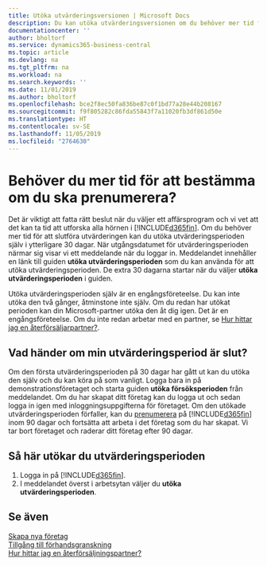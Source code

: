 ```yaml
---
title: Utöka utvärderingsversionen | Microsoft Docs
description: Du kan utöka utvärderingsversionen om du behöver mer tid för att bestämma om du vill prenumerera.
documentationcenter: ''
author: bholtorf
ms.service: dynamics365-business-central
ms.topic: article
ms.devlang: na
ms.tgt_pltfrm: na
ms.workload: na
ms.search.keywords: ''
ms.date: 11/01/2019
ms.author: bholtorf
ms.openlocfilehash: bce2f8ec50fa836be87c0f1bd77a28e44b208167
ms.sourcegitcommit: f9f805282c86fda55843f7a11020fb3df861d50e
ms.translationtype: HT
ms.contentlocale: sv-SE
ms.lasthandoff: 11/05/2019
ms.locfileid: "2764630"
---
```

# <a name="need-more-time-to-decide-whether-to-subscribe"></a>Behöver du mer tid för att bestämma om du ska prenumerera?
Det är viktigt att fatta rätt beslut när du väljer ett affärsprogram och vi vet att det kan ta tid att utforska alla hörnen i [!INCLUDE[d365fin](includes/d365fin_md.md)]. Om du behöver mer tid för att slutföra utvärderingen kan du utöka utvärderingsperioden själv i ytterligare 30 dagar. När utgångsdatumet för utvärderingsperioden närmar sig visar vi ett meddelande när du loggar in. Meddelandet innehåller en länk till guiden **utöka utvärderingsperioden** som du kan använda för att utöka utvärderingsperioden. De extra 30 dagarna startar när du väljer **utöka utvärderingsperioden** i guiden.

Utöka utvärderingsperioden själv är en engångsföreteelse. Du kan inte utöka den två gånger, åtminstone inte själv. Om du redan har utökat perioden kan din Microsoft-partner utöka den åt dig igen. Det är en engångsföreteelse. Om du inte redan arbetar med en partner, se [Hur hittar jag en återförsäljarpartner?](across-faq.md#findpartner).

## <a name="what-happens-if-my-trial-period-is-expired"></a>Vad händer om min utvärderingsperiod är slut?
Om den första utvärderingsperioden på 30 dagar har gått ut kan du utöka den själv och du kan köra på som vanligt. Logga bara in på demonstrationsföretaget och starta guiden **utöka försöksperioden** från meddelandet. Om du har skapat ditt företag kan du logga ut och sedan logga in igen med inloggningsuppgifterna för företaget. Om den utökade utvärderingsperioden förfaller, kan du [prenumerera](https://go.microsoft.com/fwlink/?linkid=828659) på [!INCLUDE[d365fin](includes/d365fin_md.md)] inom 90 dagar och fortsätta att arbeta i det företag som du har skapat. Vi tar bort företaget och raderar ditt företag efter 90 dagar. 

## <a name="to-extend-your-trial-period"></a>Så här utökar du utvärderingsperioden
1. Logga in på [!INCLUDE[d365fin](includes/d365fin_md.md)].
2. I meddelandet överst i arbetsytan väljer du **utöka utvärderingsperioden**.

## <a name="see-also"></a>Se även
[Skapa nya företag](about-new-company.md)  
[Tillgång till förhandsgranskning](across-preview.md)  
[Hur hittar jag en återförsäljningspartner?](across-faq.md#findpartner)  
